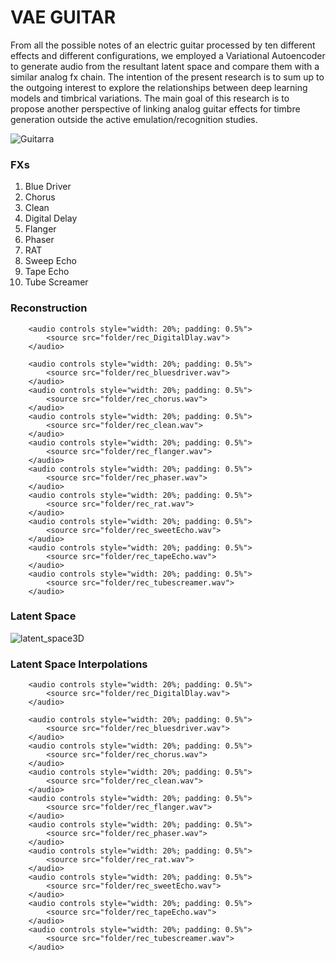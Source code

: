 
# VAE GUITAR

From all the possible notes of an electric guitar processed by ten different effects and different configurations, we employed a Variational Autoencoder to generate audio from the resultant latent space and compare them with a similar analog fx chain. The intention of the present research is to sum up to the outgoing interest to explore the relationships between deep learning models and timbrical variations. The main goal of this research is to propose another perspective of linking analog guitar effects for timbre generation outside the active emulation/recognition studies.

![Guitarra](https://user-images.githubusercontent.com/31640735/170167851-d74f1017-5f94-45d9-8f28-78c10a3f8668.JPG)

### FXs

1. Blue Driver
2. Chorus
3. Clean
4. Digital Delay
5. Flanger
6. Phaser
7. RAT
8. Sweep Echo
9. Tape Echo
10. Tube Screamer

### Reconstruction

<div class="figure">
    <div align ="left">

        <audio controls style="width: 20%; padding: 0.5%">
            <source src="folder/rec_DigitalDlay.wav">
        </audio>
        
        <audio controls style="width: 20%; padding: 0.5%">
            <source src="folder/rec_bluesdriver.wav">
        </audio>
        <audio controls style="width: 20%; padding: 0.5%">
            <source src="folder/rec_chorus.wav">
        </audio>
        <audio controls style="width: 20%; padding: 0.5%">
            <source src="folder/rec_clean.wav">
        </audio>
        <audio controls style="width: 20%; padding: 0.5%">
            <source src="folder/rec_flanger.wav">
        </audio>
        <audio controls style="width: 20%; padding: 0.5%">
            <source src="folder/rec_phaser.wav">
        </audio>
        <audio controls style="width: 20%; padding: 0.5%">
            <source src="folder/rec_rat.wav">
        </audio>
        <audio controls style="width: 20%; padding: 0.5%">
            <source src="folder/rec_sweetEcho.wav">
        </audio>
        <audio controls style="width: 20%; padding: 0.5%">
            <source src="folder/rec_tapeEcho.wav">
        </audio>
        <audio controls style="width: 20%; padding: 0.5%">
            <source src="folder/rec_tubescreamer.wav">
        </audio>
</div>
</div>

### Latent Space
![latent_space3D](https://user-images.githubusercontent.com/31640735/170166020-c0ea065d-5237-4534-982e-00393a2cc890.png)

### Latent Space Interpolations


<div class="figure">
    <div align ="left">

        <audio controls style="width: 20%; padding: 0.5%">
            <source src="folder/rec_DigitalDlay.wav">
        </audio>
        
        <audio controls style="width: 20%; padding: 0.5%">
            <source src="folder/rec_bluesdriver.wav">
        </audio>
        <audio controls style="width: 20%; padding: 0.5%">
            <source src="folder/rec_chorus.wav">
        </audio>
        <audio controls style="width: 20%; padding: 0.5%">
            <source src="folder/rec_clean.wav">
        </audio>
        <audio controls style="width: 20%; padding: 0.5%">
            <source src="folder/rec_flanger.wav">
        </audio>
        <audio controls style="width: 20%; padding: 0.5%">
            <source src="folder/rec_phaser.wav">
        </audio>
        <audio controls style="width: 20%; padding: 0.5%">
            <source src="folder/rec_rat.wav">
        </audio>
        <audio controls style="width: 20%; padding: 0.5%">
            <source src="folder/rec_sweetEcho.wav">
        </audio>
        <audio controls style="width: 20%; padding: 0.5%">
            <source src="folder/rec_tapeEcho.wav">
        </audio>
        <audio controls style="width: 20%; padding: 0.5%">
            <source src="folder/rec_tubescreamer.wav">
        </audio>
</div>
</div>